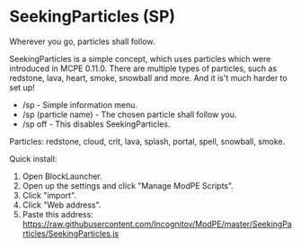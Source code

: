 # SeekingParticles (SP)

Wherever you go, particles shall follow.

SeekingParticles is a simple concept, which uses particles which were introduced in MCPE 0.11.0. There are multiple types of particles, such as redstone, lava, heart, smoke, snowball and more. And it is't much harder to set up!

* /sp - Simple information menu.
* /sp (particle name) - The chosen particle shall follow you.
* /sp off - This disables SeekingParticles.

Particles: redstone, cloud, crit, lava, splash, portal, spell, snowball, smoke.

Quick install:

1. Open BlockLauncher.
2. Open up the settings and click "Manage ModPE Scripts".
3. Click "import".
4. Click "Web address".
5. Paste this address: https://raw.githubusercontent.com/Incognitov/ModPE/master/SeekingParticles/SeekingParticles.js
